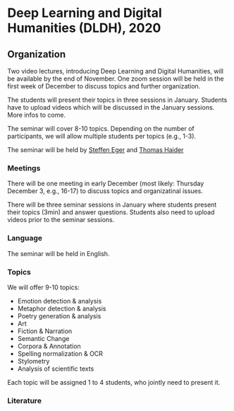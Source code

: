 # Deep Learning and Digital Humanities (DLDH), 2020

## Organization

Two video lectures, introducing Deep Learning and Digital Humanities, will be available by the end of November. One zoom session will be held in the first week of December to discuss topics and further organization.

The students will present their topics in three sessions in January. Students have to upload videos which will be discussed in the January sessions. More infos to come.

The seminar will cover 8-10 topics. Depending on the number of participants, we will allow multiple students per topics (e.g., 1-3). 

The seminar will be held by [Steffen Eger](https://steffeneger.github.io/) and [Thomas Haider](https://www.aesthetics.mpg.de/institut/mitarbeiterinnen/thomas-haider.html)
### Meetings
There will be one meeting in early December (most likely: Thursday December 3, e.g., 16-17) to discuss topics and organizatinal issues.

There will be three seminar sessions in January where students present their topics (3min) and answer questions. Students also need to upload videos prior to the seminar sessions.

### Language
The seminar will be held in English.

### Topics

We will offer 9-10 topics:

- Emotion detection & analysis
- Metaphor detection & analysis 
- Poetry generation & analysis
- Art
- Fiction & Narration
- Semantic Change
- Corpora & Annotation
- Spelling normalization & OCR
- Stylometry
- Analysis of scientific texts

Each topic will be assigned 1 to 4 students, who jointly need to present it.

### Literature

